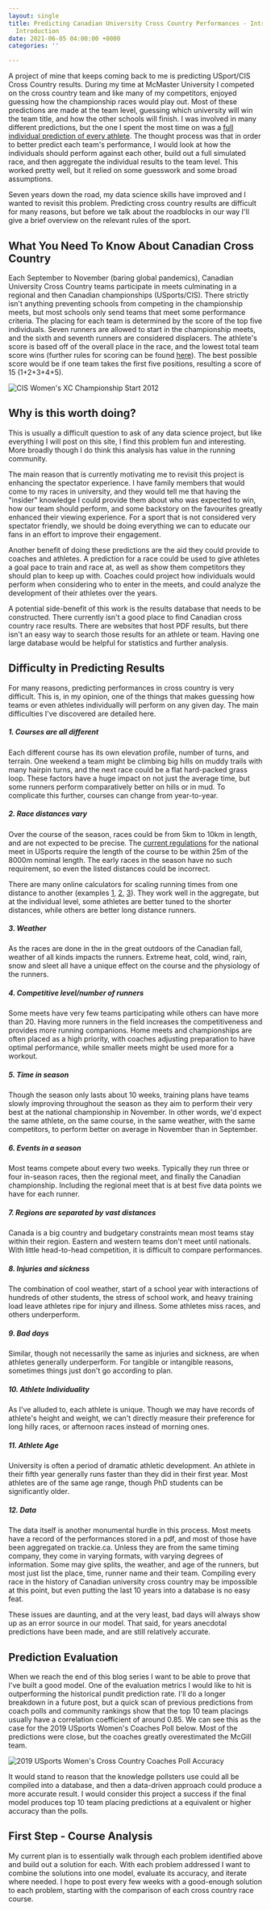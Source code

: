 ```yaml
---
layout: single
title: Predicting Canadian University Cross Country Performances - Introduction -
  Introduction
date: 2021-06-05 04:00:00 +0000
categories: ''

---
```

A project of mine that keeps coming back to me is predicting USport/CIS Cross Country results. During my time at McMaster University I competed on the cross country team and like many of my competitors, enjoyed guessing how the championship races would play out. Most of these predictions are made at the team level, guessing which university will win the team title, and how the other schools will finish. I was involved in many different predictions, but the one I spent the most time on was a [full individual prediction of every athlete](https://web.archive.org/web/20131105103135/http://www.trackie.com/track-and-field/Forum/cis-and-conference-individual-team-predictor/9714/1/ "CIS and Conference Individual Team Predictor"). The thought process was that in order to better predict each team's performance, I would look at how the individuals should perform against each other, build out a full simulated race, and then aggregate the individual results to the team level. This worked pretty well, but it relied on some guesswork and some broad assumptions.

Seven years down the road, my data science skills have improved and I wanted to revisit this problem. Predicting cross country results are difficult for many reasons, but before we talk about the roadblocks in our way I'll give a brief overview on the relevant rules of the sport.

## What You Need To Know About Canadian Cross Country

Each September to November (baring global pandemics), Canadian University Cross Country teams participate in meets culminating in a regional and then Canadian championships (USports/CIS). There strictly isn't anything preventing schools from competing in the championship meets, but most schools only send teams that meet some performance criteria. The placing for each team is determined by the score of the top five individuals. Seven runners are allowed to start in the championship meets, and the sixth and seventh runners are considered displacers. The athlete's score is based off of the overall place in the race, and the lowest total team score wins (further rules for scoring can be found [here](https://usports.ca/uploads/hq/Playing_Regs/2020-21/200721_Playing_Regulations_Cross_Country_%28W%26M%29_ENG.pdf)). The best possible score would be if one team takes the first five positions, resulting a score of 15 (1+2+3+4+5).

![](/uploads/cis2012wxc.gif "CIS Women's XC Championship Start 2012")

## Why is this worth doing?

This is usually a difficult question to ask of any data science project, but like everything I will post on this site, I find this problem fun and interesting.  More broadly though I do think this analysis has value in the running community.

The main reason that is currently motivating me to revisit this project is enhancing the spectator experience. I have family members that would come to my races in university, and they would tell me that having the "insider" knowledge I could provide them about who was expected to win, how our team should perform, and some backstory on the favourites greatly enhanced their viewing experience. For a sport that is not considered very spectator friendly, we should be doing everything we can to educate our fans in an effort to improve their engagement.

Another benefit of doing these predictions are the aid they could provide to coaches and athletes. A prediction for a race could be used to give athletes a goal pace to train and race at, as well as show them competitors they should plan to keep up with. Coaches could project how individuals would perform when considering who to enter in the meets, and could analyze the development of their athletes over the years.

A potential side-benefit of this work is the results database that needs to be constructed. There currently isn't a good place to find Canadian cross country race results. There are websites that host PDF results, but there isn't an easy way to search those results for an athlete or team. Having one large database would be helpful for statistics and further analysis.

## Difficulty in Predicting Results

For many reasons, predicting performances in cross country is very difficult. This is, in my opinion, one of the things that makes guessing how teams or even athletes individually will perform on any given day. The main difficulties I've discovered are detailed here.

##### **1. Courses are all different**

Each different course has its own elevation profile, number of turns, and terrain. One weekend a team might be climbing big hills on muddy trails with many hairpin turns, and the next race could be a flat hard-packed grass loop. These factors have a huge impact on not just the average time, but some runners perform comparatively better on hills or in mud. To complicate this further, courses can change from year-to-year.

##### **2. Race distances vary**

Over the course of the season, races could be from 5km to 10km in length, and are not expected to be precise. The [current regulations](https://usports.ca/uploads/hq/Playing_Regs/2020-21/200721_Playing_Regulations_Cross_Country_%28W%26M%29_ENG.pdf "USports XC Regulations") for the national meet in USports require the length of the course to be within 25m of the 8000m nominal length. The early races in the season have no such requirement, so even the listed distances could be incorrect.

There are many online calculators for scaling running times from one distance to another (examples [1](), [2](https://runsmartproject.com/calculator/), [3](https://lukehumphreyrunning.com/hmmcalculator/race_equivalency_calculator.php)). They work well in the aggregate, but at the individual level, some athletes are better tuned to the shorter distances, while others are better long distance runners.

##### **3. Weather**

As the races are done in the in the great outdoors of the Canadian fall, weather of all kinds impacts the runners. Extreme heat, cold, wind, rain, snow and sleet all have a unique effect on the course and the physiology of the runners.

##### **4. Competitive level/number of runners**

Some meets have very few teams participating while others can have more than 20. Having more runners in the field increases the competitiveness and provides more running  companions. Home meets and championships are often placed as a high priority, with coaches adjusting preparation to have optimal performance, while smaller meets might be used more for a workout.

##### **5. Time in season**

Though the season only lasts about 10 weeks, training plans have teams slowly improving throughout the season as they aim to perform their very best at the national championship in November. In other words, we'd expect the same athlete, on the same course, in the same weather, with the same competitors, to perform better on average in November than in September.

##### **6. Events in a season**

Most teams compete about every two weeks. Typically they run three or four in-season races, then the regional meet, and finally the Canadian championship. Including the regional meet that is at best five data points we have for each runner.

##### **7. Regions are separated by vast distances**

Canada is a big country and budgetary constraints mean most teams stay within their region. Eastern and western teams don't meet until nationals. With little head-to-head competition, it is difficult to compare performances.

##### **8. Injuries and sickness**

The combination of cool weather, start of a school year with interactions of hundreds of other students, the stress of school work, and heavy training load leave athletes ripe for injury and illness. Some athletes miss races, and others underperform.

##### **9. Bad days**

Similar, though not necessarily the same as injuries and sickness, are when athletes generally underperform. For tangible or intangible reasons, sometimes things just don't go according to plan.

##### **10. Athlete Individuality**

As I've alluded to, each athlete is unique. Though we may have records of athlete's height and weight, we can't directly measure their preference for long hilly races, or afternoon races instead of morning ones.

##### **11. Athlete Age**

University is often a period of dramatic athletic development. An athlete in their fifth year generally runs faster than they did in their first year. Most athletes are of the same age range, though PhD students can be significantly older.

##### **12. Data**

The data itself is another monumental hurdle in this process. Most meets have a record of the performances stored in a pdf, and most of those have been aggregated on trackie.ca. Unless they are from the same timing company, they come in varying formats, with varying degrees of information. Some may give splits, the weather, and age of the runners, but most just list the place, time, runner name and their team. Compiling every race in the history of Canadian university cross country may be impossible at this point, but even putting the last 10 years into a database is no easy feat.

These issues are daunting, and at the very least, bad days will always show up as an error source in our model. That said, for years anecdotal predictions have been made, and are still relatively accurate.

## Prediction Evaluation

When we reach the end of this blog series I want to be able to prove that I've built a good model. One of the evaluation metrics I would like to hit is outperforming the historical pundit prediction rate. I'll do a longer breakdown in a future post, but a quick scan of previous predictions from coach polls and community rankings show that the top 10 team placings usually have a correlation coefficient of around 0.85. We can see this as the case for the 2019 USports Women's Coaches Poll below. Most of the predictions were close, but the coaches greatly overestimated the McGill team.

![](/uploads/2019-usports-women-s-cross-country-coaches-poll-accuracy.png "2019 USports Women's Cross Country Coaches Poll Accuracy")

It would stand to reason that the knowledge pollsters use could all be compiled into a database, and then a data-driven approach could produce a more accurate result. I would consider this project a success if the final model produces top 10 team placing predictions at a equivalent or higher accuracy than the polls.

## First Step - Course Analysis

My current plan is to essentially walk through each problem identified above and build out a solution for each. With each problem addressed I want to combine the solutions into one model, evaluate its accuracy, and iterate where needed. I hope to post every few weeks with a good-enough solution to each problem, starting with the comparison of each cross country race course.